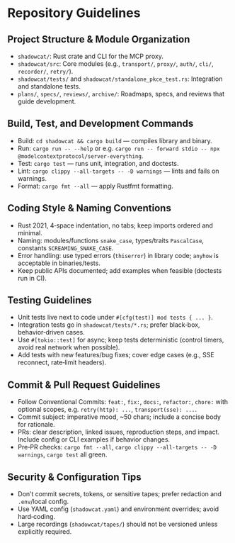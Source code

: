 # Repository Guidelines

## Project Structure & Module Organization
- `shadowcat/`: Rust crate and CLI for the MCP proxy.
- `shadowcat/src`: Core modules (e.g., `transport/`, `proxy/`, `auth/`, `cli/`, `recorder/`, `retry/`).
- `shadowcat/tests/` and `shadowcat/standalone_pkce_test.rs`: Integration and standalone tests.
- `plans/`, `specs/`, `reviews/`, `archive/`: Roadmaps, specs, and reviews that guide development.

## Build, Test, and Development Commands
- Build: `cd shadowcat && cargo build` — compiles library and binary.
- Run: `cargo run -- --help` or e.g. `cargo run -- forward stdio -- npx @modelcontextprotocol/server-everything`.
- Test: `cargo test` — runs unit, integration, and doctests.
- Lint: `cargo clippy --all-targets -- -D warnings` — lints and fails on warnings.
- Format: `cargo fmt --all` — apply Rustfmt formatting.

## Coding Style & Naming Conventions
- Rust 2021, 4‑space indentation, no tabs; keep imports ordered and minimal.
- Naming: modules/functions `snake_case`, types/traits `PascalCase`, constants `SCREAMING_SNAKE_CASE`.
- Error handling: use typed errors (`thiserror`) in library code; `anyhow` is acceptable in binaries/tests.
- Keep public APIs documented; add examples when feasible (doctests run in CI).

## Testing Guidelines
- Unit tests live next to code under `#[cfg(test)] mod tests { ... }`.
- Integration tests go in `shadowcat/tests/*.rs`; prefer black‑box, behavior‑driven cases.
- Use `#[tokio::test]` for async; keep tests deterministic (control timers, avoid real network when possible).
- Add tests with new features/bug fixes; cover edge cases (e.g., SSE reconnect, rate‑limit headers).

## Commit & Pull Request Guidelines
- Follow Conventional Commits: `feat:`, `fix:`, `docs:`, `refactor:`, `chore:` with optional scopes, e.g. `retry(http): ...`, `transport(sse): ...`.
- Commit subject: imperative mood, ~50 chars; include a concise body for rationale.
- PRs: clear description, linked issues, reproduction steps, and impact. Include config or CLI examples if behavior changes.
- Pre‑PR checks: `cargo fmt --all`, `cargo clippy --all-targets -- -D warnings`, `cargo test` all green.

## Security & Configuration Tips
- Don’t commit secrets, tokens, or sensitive tapes; prefer redaction and `.env`/local config.
- Use YAML config (`shadowcat.yaml`) and environment overrides; avoid hard‑coding.
- Large recordings (`shadowcat/tapes/`) should not be versioned unless explicitly required.
